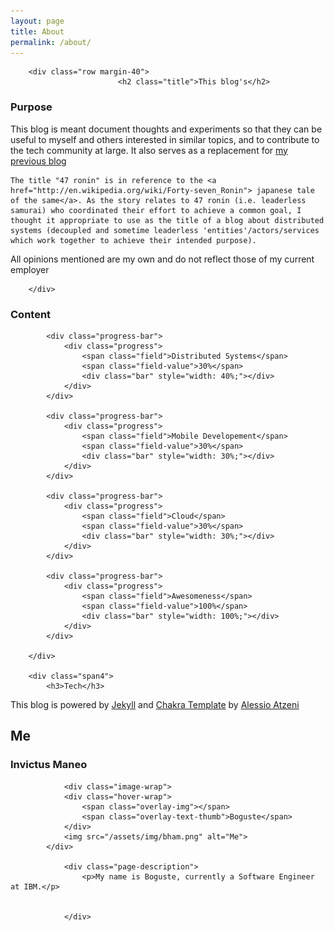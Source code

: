 ```yaml
---
layout: page
title: About
permalink: /about/
---
```


<div id="about" class="page-alternate">
<div class="container">

        <div class="row margin-40">
                            <h2 class="title">This blog's</h2>

<div class="span4">
            <h3>Purpose</h3>
            <p> This blog is meant document thoughts and experiments so that they can be useful to myself and others interested in similar topics, and to contribute to the tech community at large. It also serves as a replacement for <a href="http://www.bhameyie.wordpress.com"> my previous blog</a></p>

  <p>

    The title "47 ronin" is in reference to the <a href="http://en.wikipedia.org/wiki/Forty-seven_Ronin"> japanese tale of the same</a>. As the story relates to 47 ronin (i.e. leaderless samurai) who coordinated their effort to achieve a common goal, I thought it appropriate to use as the title of a blog about distributed systems (decoupled and sometime leaderless 'entities'/actors/services which work together to achieve their intended purpose).
   </p>
            <p>All opinions mentioned are my own and do not reflect those of my current employer</p>

        </div>
        
<div class="span4">
        	<h3>Content</h3>
            
            <div class="progress-bar">
                <div class="progress">
                	<span class="field">Distributed Systems</span>
                    <span class="field-value">30%</span>
                    <div class="bar" style="width: 40%;"></div>
                </div>
            </div>
            
            <div class="progress-bar">
                <div class="progress">
                	<span class="field">Mobile Developement</span>
                    <span class="field-value">30%</span>
                    <div class="bar" style="width: 30%;"></div>
                </div>
            </div>
            
            <div class="progress-bar">
                <div class="progress">
                	<span class="field">Cloud</span>
                    <span class="field-value">30%</span>
                    <div class="bar" style="width: 30%;"></div>
                </div>
            </div>
            
            <div class="progress-bar">
                <div class="progress">
                	<span class="field">Awesomeness</span>
                    <span class="field-value">100%</span>
                    <div class="bar" style="width: 100%;"></div>
                </div>
            </div> 

        </div>

        <div class="span4">
            <h3>Tech</h3>
 <p> This blog is powered by <a href="http://jekyllrb.com"> Jekyll</a> and  <a href="http://themes.alessioatzeni.com/html/chakra/" title="Chakra | Responsive One Page Template">Chakra Template</a> by <a href="http://www.alessioatzeni.com/" title="Alessio Atzeni | Web Designer &amp; Front-end Developer">Alessio Atzeni</a> </p>
        </div>
    </div>
    <div class="row">
        <div class="span12">
            <div class="title-page">
                <h2 class="title">Me</h2>
                <h3 class="title-description">Invictus Maneo</h3>

                <div class="image-wrap">
                <div class="hover-wrap">
                    <span class="overlay-img"></span>
                    <span class="overlay-text-thumb">Boguste</span>
                </div>
                <img src="/assets/img/bham.png" alt="Me">
            </div>
                
                <div class="page-description">
                    <p>My name is Boguste, currently a Software Engineer at IBM.</p>

                   
                </div>

 </div>
        </div>
    </div>
          </div>
            </div>
